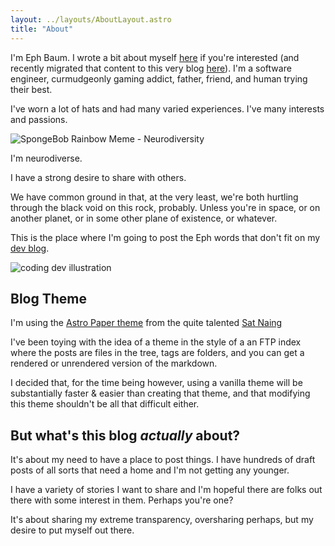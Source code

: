 ```yaml
---
layout: ../layouts/AboutLayout.astro
title: "About"
---
```


I'm Eph Baum. I wrote a bit about myself [here](https://github.com/ephbaum/#why-eph-baum) if you're interested (and recently migrated that content to this very blog [here](/posts/2023/10/2023-10-09-why-eph-baum)). I'm a software engineer, curmudgeonly gaming addict, father, friend, and human trying their best.

I've worn a lot of hats and had many varied experiences. I've many interests and passions.

<img src="/assets/neurodiversity.jpg" class="sm:w-1/2 mx-auto" alt="SpongeBob Rainbow Meme - Neurodiversity">

<p class="text-center">I'm neurodiverse.</p>

I have a strong desire to share with others.

We have common ground in that, at the very least, we're both hurtling through the black void on this rock, probably. Unless you're in space, or on another planet, or in some other plane of existence, or whatever.

This is the place where I'm going to post the Eph words that don't fit on my [dev blog](https://ephbaum.dev).

<img src="/assets/dev.svg" class="sm:w-1/2 mx-auto" alt="coding dev illustration">

## Blog Theme

I'm using the [Astro Paper theme](https://github.com/satnaing/astro-paper) from the quite talented [Sat Naing](https://satnaing.dev/)

I've been toying with the idea of a theme in the style of a an FTP index where the posts are files in the tree, tags are folders, and you can get a rendered or unrendered version of the markdown.

I decided that, for the time being however, using a vanilla theme will be substantially faster & easier than creating that theme, and that modifying this theme shouldn't be all that difficult either.

## But what's this blog _actually_ about?

It's about my need to have a place to post things. I have hundreds of draft posts of all sorts that need a home and I'm not getting any younger.

I have a variety of stories I want to share and I'm hopeful there are folks out there with some interest in them. Perhaps you're one?

It's about sharing my extreme transparency, oversharing perhaps, but my desire to put myself out there.
